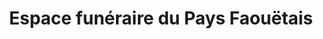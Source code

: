 ---
title: "Espace funéraire du Pays Faouëtais"
url: /le-faouet/espace-funeraire-du-pays-faouetais/
shop: Bestattungen
---
